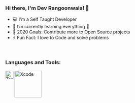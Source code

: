 ### Hi there, I'm Dev Rangoonwala! 👋

- 💻  I'm a Self Taught Developer
- 🌱  I’m currently learning everything 🤣
- 🥅  2020 Goals: Contribute more to Open Source projects
- ⚡  Fun Fact: I love to Code and solve problems
<br />

### Languages and Tools:

<img align="left" alt="Terminal" width="26px" src="https://raw.githubusercontent.com/github/explore/80688e429a7d4ef2fca1e82350fe8e3517d3494d/topics/terminal/94922573-182d4880-04d8-11eb-893c-49fcc8d49720.png" />
<img align="left" alt="Xcode" width="85px" src="https://user-images.githubusercontent.com/60741127/94922573-182d4880-04d8-11eb-893c-49fcc8d49720.png" />
<br />
